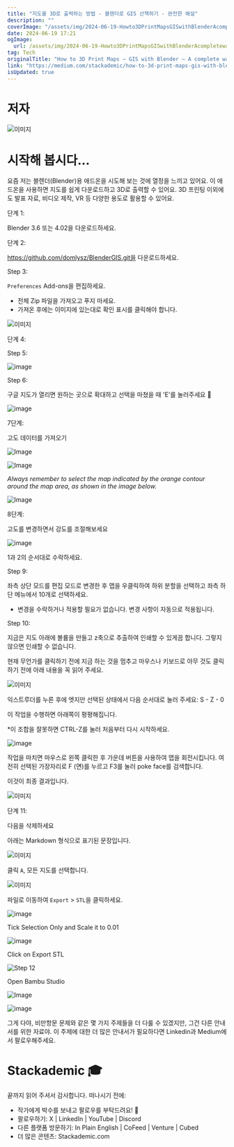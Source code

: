 ```yaml
---
title: "지도를 3D로 출력하는 방법 - 블렌더로 GIS 산책하기 - 완전한 해설"
description: ""
coverImage: "/assets/img/2024-06-19-Howto3DPrintMapsGISwithBlenderAcompletewalkthrough_0.png"
date: 2024-06-19 17:21
ogImage: 
  url: /assets/img/2024-06-19-Howto3DPrintMapsGISwithBlenderAcompletewalkthrough_0.png
tag: Tech
originalTitle: "How to 3D Print Maps — GIS with Blender — A complete walkthrough."
link: "https://medium.com/stackademic/how-to-3d-print-maps-gis-with-blender-a-complete-walkthrough-c6414240ceb2"
isUpdated: true
---
```






# 저자

![이미지](/assets/img/2024-06-19-Howto3DPrintMapsGISwithBlenderAcompletewalkthrough_0.png)

# 시작해 봅시다...

요즘 저는 블렌더(Blender)용 애드온을 시도해 보는 것에 열정을 느끼고 있어요. 이 애드온을 사용하면 지도를 쉽게 다운로드하고 3D로 출력할 수 있어요. 3D 프린팅 이외에도 발표 자료, 비디오 제작, VR 등 다양한 용도로 활용할 수 있어요.

<div class="content-ad"></div>

단계 1:

Blender 3.6 또는 4.02을 다운로드하세요.

단계 2:

https://github.com/domlysz/BlenderGIS.git을 다운로드하세요.

<div class="content-ad"></div>

Step 3:

`Preferences` Add-ons을 편집하세요.
* 전체 Zip 파일을 가져오고 푸지 마세요.
* 가져온 후에는 이미지에 있는대로 확인 표시를 클릭해야 합니다.

![이미지](/assets/img/2024-06-19-Howto3DPrintMapsGISwithBlenderAcompletewalkthrough_1.png)

단계 4:

<div class="content-ad"></div>

Step 5:

![image](/assets/img/2024-06-19-Howto3DPrintMapsGISwithBlenderAcompletewalkthrough_2.png)

Step 6:

<div class="content-ad"></div>

구글 지도가 열리면 원하는 곳으로 확대하고 선택을 마쳤을 때 'E'를 눌러주세요 🙂

![image](/assets/img/2024-06-19-Howto3DPrintMapsGISwithBlenderAcompletewalkthrough_4.png)

7단계:

고도 데이터를 가져오기

<div class="content-ad"></div>


![Image](/assets/img/2024-06-19-Howto3DPrintMapsGISwithBlenderAcompletewalkthrough_5.png)

![Image](/assets/img/2024-06-19-Howto3DPrintMapsGISwithBlenderAcompletewalkthrough_6.png)

*Always remember to select the map indicated by the orange contour around the map area, as shown in the image below.*

![Image](/assets/img/2024-06-19-Howto3DPrintMapsGISwithBlenderAcompletewalkthrough_7.png)


<div class="content-ad"></div>

8단계:

고도를 변경하면서 강도를 조절해보세요

![image](/assets/img/2024-06-19-Howto3DPrintMapsGISwithBlenderAcompletewalkthrough_8.png)

1과 2의 순서대로 수락하세요.

<div class="content-ad"></div>


Step 9:

좌측 상단 모드를 편집 모드로 변경한 후 맵을 우클릭하여 하위 분할을 선택하고 좌측 하단 메뉴에서 10개로 선택하세요.
* 변경을 수락하거나 적용할 필요가 없습니다. 변경 사항이 자동으로 적용됩니다.


<div class="content-ad"></div>

Step 10:

지금은 지도 아래에 볼륨을 만들고 z축으로 추출하여 인쇄할 수 있게끔 합니다. 그렇지 않으면 인쇄할 수 없습니다.

<div class="content-ad"></div>

현재 무언가를 클릭하기 전에 지금 하는 것을 멈추고 마우스나 키보드로 아무 것도 클릭하기 전에 아래 내용을 꼭 읽어 주세요.

![이미지](/assets/img/2024-06-19-Howto3DPrintMapsGISwithBlenderAcompletewalkthrough_13.png)

익스트루더를 누른 후에 엣지만 선택된 상태에서 다음 순서대로 눌러 주세요:
S - Z - 0

<div class="content-ad"></div>

이 작업을 수행하면 아래쪽이 평평해집니다.

*이 조합을 잘못하면 CTRL-Z를 눌러 처음부터 다시 시작하세요.

![image](/assets/img/2024-06-19-Howto3DPrintMapsGISwithBlenderAcompletewalkthrough_14.png)

작업을 마치면 마우스로 왼쪽 클릭한 후 가운데 버튼을 사용하여 맵을 회전시킵니다. 여전히 선택된 가장자리로 F (면)를 누르고 F3를 눌러 poke face를 검색합니다.

<div class="content-ad"></div>

이것이 최종 결과입니다.

![이미지](/assets/img/2024-06-19-Howto3DPrintMapsGISwithBlenderAcompletewalkthrough_15.png)

단계 11:

다음을 삭제하세요

<div class="content-ad"></div>

아래는 Markdown 형식으로 표기된 문장입니다.


![이미지](/assets/img/2024-06-19-Howto3DPrintMapsGISwithBlenderAcompletewalkthrough_16.png)

클릭 ` A `, 모든 지도를 선택합니다.

![이미지](/assets/img/2024-06-19-Howto3DPrintMapsGISwithBlenderAcompletewalkthrough_17.png)

파일로 이동하여 `Export` > `STL`을 클릭하세요.


<div class="content-ad"></div>


![image](/assets/img/2024-06-19-Howto3DPrintMapsGISwithBlenderAcompletewalkthrough_18.png)

Tick Selection Only and Scale it to 0.01

![image](/assets/img/2024-06-19-Howto3DPrintMapsGISwithBlenderAcompletewalkthrough_19.png)

Click on Export STL


<div class="content-ad"></div>


![Step 12](/assets/img/2024-06-19-Howto3DPrintMapsGISwithBlenderAcompletewalkthrough_20.png)

Open Bambu Studio

![Image](/assets/img/2024-06-19-Howto3DPrintMapsGISwithBlenderAcompletewalkthrough_21.png)


<div class="content-ad"></div>


![image](/assets/img/2024-06-19-Howto3DPrintMapsGISwithBlenderAcompletewalkthrough_22.png)

그게 다야, 비만항문 문제와 같은 몇 가지 주제들을 더 다룰 수 있겠지만, 그건 다른 안내서를 위한 자료야. 이 주제에 대한 더 많은 안내서가 필요하다면 Linkedin과 Medium에서 팔로우해주세요.

# Stackademic 🎓

끝까지 읽어 주셔서 감사합니다. 떠나시기 전에:


<div class="content-ad"></div>

- 작가에게 박수를 보내고 팔로우를 부탁드려요! 👏
- 팔로우하기: X | LinkedIn | YouTube | Discord
- 다른 플랫폼 방문하기: In Plain English | CoFeed | Venture | Cubed
- 더 많은 콘텐츠: Stackademic.com